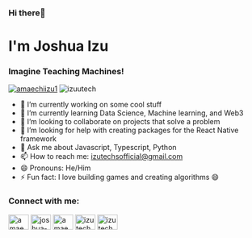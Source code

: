 ### Hi there👋

# I'm Joshua Izu

### Imagine Teaching Machines!

<!--
**izuutech/izuutech** is a ✨ _special_ ✨ repository because its `README.md` (this file) appears on your GitHub profile.

Here are some ideas to get you started:
-->
<p align="left"> <a href="https://twitter.com/amaechiizu1" target="blank"><img src="https://img.shields.io/twitter/follow/amaechiizu1?logo=twitter&style=for-the-badge" alt="amaechiizu1" /></a> <span align="left"> <img src="https://komarev.com/ghpvc/?username=izuutech&label=Profile%20views&color=64ffda&style=flat" alt="izuutech" /> </span></p>

- 🔭 I’m currently working on some cool stuff
- 🌱 I’m currently learning Data Science, Machine learning, and Web3
- 👯 I’m looking to collaborate on projects that solve a problem
- 🤔 I’m looking for help with creating packages for the React Native framework
- 💬 Ask me about Javascript, Typescript, Python
- 📫 How to reach me: izutechsofficial@gmail.com
- 😄 Pronouns: He/Him
- ⚡ Fun fact: I love building games and creating algorithms 😄

<h3 align="left">Connect with me:</h3>
<p align="left">
<a href="https://twitter.com/amaechiizu1" target="blank"><img align="center" src="https://raw.githubusercontent.com/rahuldkjain/github-profile-readme-generator/master/src/images/icons/Social/twitter.svg" alt="amaechiizu1" height="30" width="40" /></a>
<a href="https://linkedin.com/in/joshua-amaechindukwe" target="blank"><img align="center" src="https://raw.githubusercontent.com/rahuldkjain/github-profile-readme-generator/master/src/images/icons/Social/linked-in-alt.svg" alt="joshua-amaechindukwe" height="30" width="40" /></a>
<a href="https://fb.com/amaechi.izuchukwu.3" target="blank"><img align="center" src="https://raw.githubusercontent.com/rahuldkjain/github-profile-readme-generator/master/src/images/icons/Social/facebook.svg" alt="amaechi.izuchukwu.3" height="30" width="40" /></a>
<a href="https://www.hackerrank.com/izutechsofficial" target="blank"><img align="center" src="https://raw.githubusercontent.com/rahuldkjain/github-profile-readme-generator/master/src/images/icons/Social/hackerrank.svg" alt="izutechsofficial" height="30" width="40" /></a>
<a href="https://discord.gg/izutechs#2323" target="blank"><img align="center" src="https://raw.githubusercontent.com/rahuldkjain/github-profile-readme-generator/master/src/images/icons/Social/discord.svg" alt="izutechs#2323" height="30" width="40" /></a>
</p>

